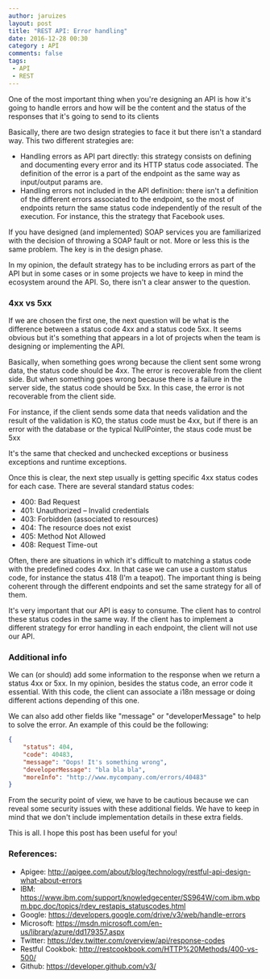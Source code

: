 ```yaml
---
author: jaruizes
layout: post
title: "REST API: Error handling"
date: 2016-12-28 00:30
category : API
comments: false
tags:
 - API
 - REST
---
```

One of the most important thing when you're designing an API is how it's going to handle errors and how will be the content and the status of the responses that it's going to send to its clients 

Basically, there are two design strategies to face it but there isn't a standard way. This two different strategies are:

* Handling errors as API part directly: this strategy consists on defining and documenting every error and its HTTP status code associated. The definition of the error is a part of the endpoint as the same way as input/output params are.
* Handling errors not included in the API definition: there isn't a definition of the different errors associated to the endpoint, so the most of endpoints return the same status code independently of the result of the execution. For instance, this the strategy that Facebook uses.

If you have designed (and implemented) SOAP services you are familiarized with the decision of throwing a SOAP fault or not. More or less this is the same problem. The key is in the design phase. 

In my opinion, the default strategy has to be including errors as part of the API but in some cases or in some projects we have to keep in mind the ecosystem around the API. So, there isn't a clear answer to the question. 

### 4xx vs 5xx
If we are chosen the first one, the next question will be what is the difference between a status code 4xx and a status code 5xx. It seems obvious but it's something that appears in a lot of projects when the team is designing or implementing the API.

Basically, when something goes wrong because the client sent some wrong data, the status code should be 4xx. The error is recoverable from the client side. But when something goes wrong because there is a failure in the server side, the status code should be 5xx. In this case, the error is not recoverable from the client side.  

For instance, if the client sends some data that needs validation and the result of the validation is KO, the status code must be 4xx, but if there is an error with the database or the typical NullPointer, the staus code must be 5xx

It's the same that checked and unchecked exceptions or business exceptions and runtime exceptions.

Once this is clear, the next step usually is getting specific 4xx status codes for each case. There are several standard status codes:

* 400: Bad Request
* 401: Unauthorized – Invalid credentials
* 403: Forbidden (associated to resources)
* 404: The resource does not exist
* 405: Method Not Allowed
* 408: Request Time-out

Often, there are situations in which it's difficult to matching a status code with the predefined codes 4xx. In that case we can use a custom status code, for instance the status 418 (I'm a teapot). The important thing is being coherent through the different endpoints and set the same strategy for all of them. 

It's very important that our API is easy to consume. The client has to control these status codes in the same way. If the client has to implement a different strategy for error handling in each endpoint, the client will not use our API.

### Additional info
We can (or should) add some information to the response when we return a status 4xx or 5xx. In my opinion, besides the status code, an error code it essential. With this code, the client can associate a i18n message or doing different actions depending of this one. 

We can also add other fields like "message" or "developerMessage" to help to solve the error. An example of this could be the following:

```json
{
    "status": 404,
    "code": 40483,
    "message": "Oops! It's something wrong",
    "developerMessage": "bla bla bla",
    "moreInfo": "http://www.mycompany.com/errors/40483"
}
```

From the security point of view, we have to be cautious because we can reveal some security issues with these additional fields. We have to keep in mind that we don't include implementation details in these extra fields. 

This is all. I hope this post has been useful for you!

### References:

* Apigee: http://apigee.com/about/blog/technology/restful-api-design-what-about-errors
* IBM: https://www.ibm.com/support/knowledgecenter/SS964W/com.ibm.wbpm.bpc.doc/topics/rdev_restapis_statuscodes.html
* Google: https://developers.google.com/drive/v3/web/handle-errors
* Microsoft: https://msdn.microsoft.com/en-us/library/azure/dd179357.aspx
* Twitter: https://dev.twitter.com/overview/api/response-codes
* Restful Cookbok: http://restcookbook.com/HTTP%20Methods/400-vs-500/
* Github: https://developer.github.com/v3/